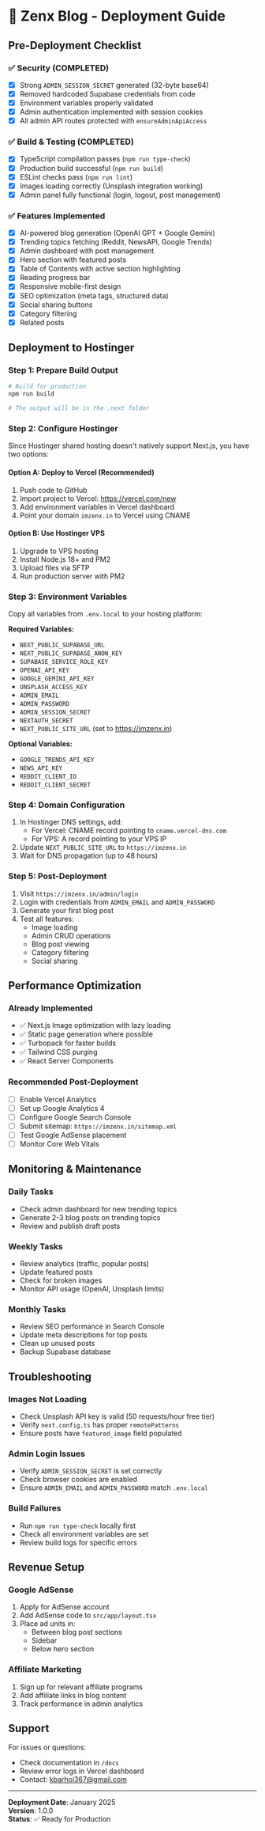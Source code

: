 # 🚀 Zenx Blog - Deployment Guide

## Pre-Deployment Checklist

### ✅ Security (COMPLETED)
- [x] Strong `ADMIN_SESSION_SECRET` generated (32-byte base64)
- [x] Removed hardcoded Supabase credentials from code
- [x] Environment variables properly validated
- [x] Admin authentication implemented with session cookies
- [x] All admin API routes protected with `ensureAdminApiAccess`

### ✅ Build & Testing (COMPLETED)
- [x] TypeScript compilation passes (`npm run type-check`)
- [x] Production build successful (`npm run build`)
- [x] ESLint checks pass (`npm run lint`)
- [x] Images loading correctly (Unsplash integration working)
- [x] Admin panel fully functional (login, logout, post management)

### ✅ Features Implemented
- [x] AI-powered blog generation (OpenAI GPT + Google Gemini)
- [x] Trending topics fetching (Reddit, NewsAPI, Google Trends)
- [x] Admin dashboard with post management
- [x] Hero section with featured posts
- [x] Table of Contents with active section highlighting
- [x] Reading progress bar
- [x] Responsive mobile-first design
- [x] SEO optimization (meta tags, structured data)
- [x] Social sharing buttons
- [x] Category filtering
- [x] Related posts

## Deployment to Hostinger

### Step 1: Prepare Build Output
```bash
# Build for production
npm run build

# The output will be in the .next folder
```

### Step 2: Configure Hostinger
Since Hostinger shared hosting doesn't natively support Next.js, you have two options:

#### Option A: Deploy to Vercel (Recommended)
1. Push code to GitHub
2. Import project to Vercel: https://vercel.com/new
3. Add environment variables in Vercel dashboard
4. Point your domain `imzenx.in` to Vercel using CNAME

#### Option B: Use Hostinger VPS
1. Upgrade to VPS hosting
2. Install Node.js 18+ and PM2
3. Upload files via SFTP
4. Run production server with PM2

### Step 3: Environment Variables
Copy all variables from `.env.local` to your hosting platform:

**Required Variables:**
- `NEXT_PUBLIC_SUPABASE_URL`
- `NEXT_PUBLIC_SUPABASE_ANON_KEY`
- `SUPABASE_SERVICE_ROLE_KEY`
- `OPENAI_API_KEY`
- `GOOGLE_GEMINI_API_KEY`
- `UNSPLASH_ACCESS_KEY`
- `ADMIN_EMAIL`
- `ADMIN_PASSWORD`
- `ADMIN_SESSION_SECRET`
- `NEXTAUTH_SECRET`
- `NEXT_PUBLIC_SITE_URL` (set to https://imzenx.in)

**Optional Variables:**
- `GOOGLE_TRENDS_API_KEY`
- `NEWS_API_KEY`
- `REDDIT_CLIENT_ID`
- `REDDIT_CLIENT_SECRET`

### Step 4: Domain Configuration
1. In Hostinger DNS settings, add:
   - For Vercel: CNAME record pointing to `cname.vercel-dns.com`
   - For VPS: A record pointing to your VPS IP
2. Update `NEXT_PUBLIC_SITE_URL` to `https://imzenx.in`
3. Wait for DNS propagation (up to 48 hours)

### Step 5: Post-Deployment
1. Visit `https://imzenx.in/admin/login`
2. Login with credentials from `ADMIN_EMAIL` and `ADMIN_PASSWORD`
3. Generate your first blog post
4. Test all features:
   - Image loading
   - Admin CRUD operations
   - Blog post viewing
   - Category filtering
   - Social sharing

## Performance Optimization

### Already Implemented
- ✅ Next.js Image optimization with lazy loading
- ✅ Static page generation where possible
- ✅ Turbopack for faster builds
- ✅ Tailwind CSS purging
- ✅ React Server Components

### Recommended Post-Deployment
- [ ] Enable Vercel Analytics
- [ ] Set up Google Analytics 4
- [ ] Configure Google Search Console
- [ ] Submit sitemap: `https://imzenx.in/sitemap.xml`
- [ ] Test Google AdSense placement
- [ ] Monitor Core Web Vitals

## Monitoring & Maintenance

### Daily Tasks
- Check admin dashboard for new trending topics
- Generate 2-3 blog posts on trending topics
- Review and publish draft posts

### Weekly Tasks
- Review analytics (traffic, popular posts)
- Update featured posts
- Check for broken images
- Monitor API usage (OpenAI, Unsplash limits)

### Monthly Tasks
- Review SEO performance in Search Console
- Update meta descriptions for top posts
- Clean up unused posts
- Backup Supabase database

## Troubleshooting

### Images Not Loading
- Check Unsplash API key is valid (50 requests/hour free tier)
- Verify `next.config.ts` has proper `remotePatterns`
- Ensure posts have `featured_image` field populated

### Admin Login Issues
- Verify `ADMIN_SESSION_SECRET` is set correctly
- Check browser cookies are enabled
- Ensure `ADMIN_EMAIL` and `ADMIN_PASSWORD` match `.env.local`

### Build Failures
- Run `npm run type-check` locally first
- Check all environment variables are set
- Review build logs for specific errors

## Revenue Setup

### Google AdSense
1. Apply for AdSense account
2. Add AdSense code to `src/app/layout.tsx`
3. Place ad units in:
   - Between blog post sections
   - Sidebar
   - Below hero section

### Affiliate Marketing
1. Sign up for relevant affiliate programs
2. Add affiliate links in blog content
3. Track performance in admin analytics

## Support

For issues or questions:
- Check documentation in `/docs`
- Review error logs in Vercel dashboard
- Contact: kbarhoi367@gmail.com

---

**Deployment Date**: January 2025  
**Version**: 1.0.0  
**Status**: ✅ Ready for Production
